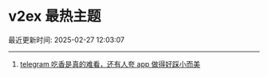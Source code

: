 # v2ex 最热主题

最近更新时间: 2025-02-27 12:03:07

--- 
1. [telegram 吃香是真的难看，还有人夸 app 做得好踩小而美](https://www.v2ex.com/t/1114491) 
